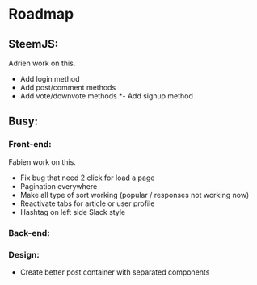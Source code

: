 # Roadmap

## SteemJS:
Adrien work on this.
- Add login method
- Add post/comment methods
- Add vote/downvote methods
*- Add signup method

## Busy:

### Front-end:
Fabien work on this.
- Fix bug that need 2 click for load a page
- Pagination everywhere
- Make all type of sort working (popular / responses not working now)
- Reactivate tabs for article or user profile
- Hashtag on left side Slack style

### Back-end:

### Design:
- Create better post container with separated components
